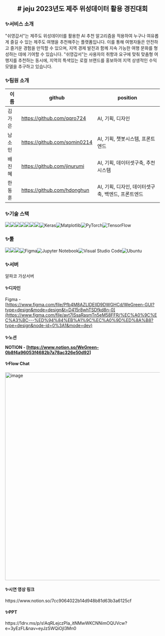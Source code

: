 <h2>
<div align="center"># jeju 2023년도 제주 위성데이터 활용 경진대회
</div>
</h2>

<h3>✨서비스 소개</h3>
"쉬영갑서"는 제주도 위성데이터를 활용한 AI 추천 알고리즘을 적용하여 누구나 여유롭게 즐길 수 있는 제주도 여행을 추천해주는 플랫폼입니다. 이를 통해 여행자들은 안전하고 즐거운 경험을 만끽할 수 있으며, 지역 경제 발전과 함께 지속 가능한 여행 문화를 형성하는 데에 기여할 수 있습니다. "쉬영갑서"는 사용자의 취향과 요구에 맞춰 맞춤형 여행지를 추천하는 동시에, 지역의 특색있는 로컬 브랜드를 홍보하여 지역 상생적인 수익 모델을 추구하고 있습니다.

<h3>✨팀원 소개</h3>

|이름|github|position|
|------|---|---|
|김가은|https://github.com/qqro724|AI, 기획, 디자인|
|남소민|https://github.com/somin0214|AI, 기획, 챗봇시스템, 프론트엔드|
|배진혜|https://github.com/jinurumi|AI, 기획, 데이터셋구축, 추천시스템|
|한동훈|https://github.com/hdonghun|AI, 기획, 디자인, 데이터셋구축, 백엔드, 프론트엔드|

<h3>✨기술 스택</h3>

<img src="https://img.shields.io/badge/python-3776AB?style=for-the-badge&logo=python&logoColor=white"><img src="https://img.shields.io/badge/flask-000000?style=for-the-badge&logo=flask&logoColor=white"><img src="https://img.shields.io/badge/mysql-4479A1?style=for-the-badge&logo=mysql&logoColor=white"><img src="https://img.shields.io/badge/html5-E34F26?style=for-the-badge&logo=html5&logoColor=white"><img src="https://img.shields.io/badge/css-1572B6?style=for-the-badge&logo=css3&logoColor=white"><img src="https://img.shields.io/badge/javascript-F7DF1E?style=for-the-badge&logo=javascript&logoColor=black"><img src="https://img.shields.io/badge/linux-FCC624?style=for-the-badge&logo=linux&logoColor=black">![Keras](https://img.shields.io/badge/Keras-%23D00000.svg?style=for-the-badge&logo=Keras&logoColor=white)![Matplotlib](https://img.shields.io/badge/Matplotlib-%23ffffff.svg?style=for-the-badge&logo=Matplotlib&logoColor=black)![PyTorch](https://img.shields.io/badge/PyTorch-%23EE4C2C.svg?style=for-the-badge&logo=PyTorch&logoColor=white)![TensorFlow](https://img.shields.io/badge/TensorFlow-%23FF6F00.svg?style=for-the-badge&logo=TensorFlow&logoColor=white)

<h3>✨툴</h3>

<img src="https://img.shields.io/badge/GitHub-181717?style=for-the-badge&logo=GitHub&logoColor=white"><img src="https://img.shields.io/badge/Notion-000000?style=for-the-badge&logo=Notion&logoColor=white"><img src="https://img.shields.io/badge/Slack-4A154B?style=for-the-badge&logo=Slack&logoColor=white">![Figma](https://img.shields.io/badge/figma-%23F24E1E.svg?style=for-the-badge&logo=figma&logoColor=white)![Jupyter Notebook](https://img.shields.io/badge/jupyter-%23FA0F00.svg?style=for-the-badge&logo=jupyter&logoColor=white)![Visual Studio Code](https://img.shields.io/badge/Visual%20Studio%20Code-0078d7.svg?style=for-the-badge&logo=visual-studio-code&logoColor=white)![Ubuntu](https://img.shields.io/badge/Ubuntu-E95420?style=for-the-badge&logo=ubuntu&logoColor=white)

<h3>✨서버</h3>
알파코 가상서버


<h4>✨디자인</h4>

Figma - [https://www.figma.com/file/Pfb4M8AZLIDEIID9DWGHCd/WeGreen-GUI?type=design&mode=design&t=D415r8whTSDfkd8n-0](https://www.figma.com/file/avt7ISsaRasmTn5eM58FFR/%EC%A0%9C%EC%A3%BC---%ED%94%84%EB%A1%9C%EC%A0%9D%ED%8A%B8?type=design&node-id=0%3A1&mode=dev)


<h4>✨노션</<h4>

NOTION - [https://www.notion.so/WeGreen-0b8f4a96053f4682b7a78ac326e50d92]


<h4>✨Flow Chat</h4>
<img width="677" alt="image" src="https://github.com/hdonghun/jeju/assets/67058000/4455c546-c7a9-4a3b-b00c-67b7099b6da5">


<h4>✨시연 영상 링크</h4>
https://www.notion.so/7cc9064022b14d948b81d63b3a6125cf

<h4>✨PPT</h4>
https://1drv.ms/p/s!AqRLejczPIa_itNMwWKCNNimOQUVcw?e=3yEzFL&nav=eyJzSWQiOjI3Mn0
